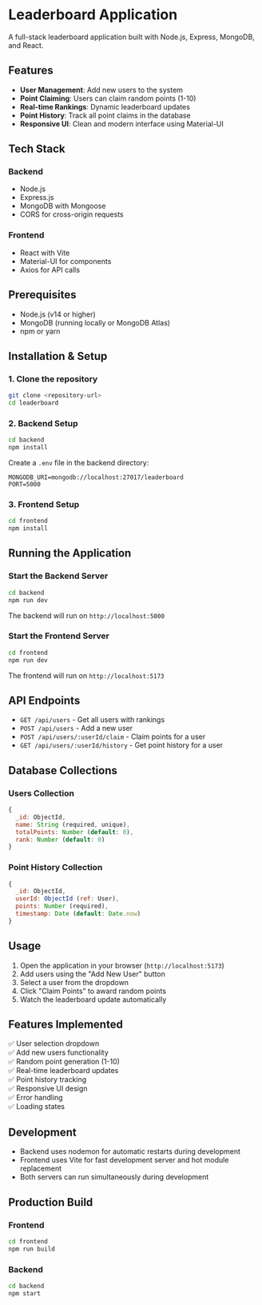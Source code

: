 # Leaderboard Application

A full-stack leaderboard application built with Node.js, Express, MongoDB, and React.

## Features

- **User Management**: Add new users to the system
- **Point Claiming**: Users can claim random points (1-10)
- **Real-time Rankings**: Dynamic leaderboard updates
- **Point History**: Track all point claims in the database
- **Responsive UI**: Clean and modern interface using Material-UI

## Tech Stack

### Backend

- Node.js
- Express.js
- MongoDB with Mongoose
- CORS for cross-origin requests

### Frontend

- React with Vite
- Material-UI for components
- Axios for API calls

## Prerequisites

- Node.js (v14 or higher)
- MongoDB (running locally or MongoDB Atlas)
- npm or yarn

## Installation & Setup

### 1. Clone the repository

```bash
git clone <repository-url>
cd leaderboard
```

### 2. Backend Setup

```bash
cd backend
npm install
```

Create a `.env` file in the backend directory:

```env
MONGODB_URI=mongodb://localhost:27017/leaderboard
PORT=5000
```

### 3. Frontend Setup

```bash
cd frontend
npm install
```

## Running the Application

### Start the Backend Server

```bash
cd backend
npm run dev
```

The backend will run on `http://localhost:5000`

### Start the Frontend Server

```bash
cd frontend
npm run dev
```

The frontend will run on `http://localhost:5173`

## API Endpoints

- `GET /api/users` - Get all users with rankings
- `POST /api/users` - Add a new user
- `POST /api/users/:userId/claim` - Claim points for a user
- `GET /api/users/:userId/history` - Get point history for a user

## Database Collections

### Users Collection

```javascript
{
  _id: ObjectId,
  name: String (required, unique),
  totalPoints: Number (default: 0),
  rank: Number (default: 0)
}
```

### Point History Collection

```javascript
{
  _id: ObjectId,
  userId: ObjectId (ref: User),
  points: Number (required),
  timestamp: Date (default: Date.now)
}
```

## Usage

1. Open the application in your browser (`http://localhost:5173`)
2. Add users using the "Add New User" button
3. Select a user from the dropdown
4. Click "Claim Points" to award random points
5. Watch the leaderboard update automatically

## Features Implemented

✅ User selection dropdown  
✅ Add new users functionality  
✅ Random point generation (1-10)  
✅ Real-time leaderboard updates  
✅ Point history tracking  
✅ Responsive UI design  
✅ Error handling  
✅ Loading states

## Development

- Backend uses nodemon for automatic restarts during development
- Frontend uses Vite for fast development server and hot module replacement
- Both servers can run simultaneously during development

## Production Build

### Frontend

```bash
cd frontend
npm run build
```

### Backend

```bash
cd backend
npm start
```
